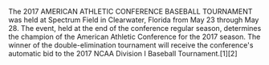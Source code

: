 The 2017 AMERICAN ATHLETIC CONFERENCE BASEBALL TOURNAMENT was held at Spectrum Field in Clearwater, Florida from May 23 through May 28. The event, held at the end of the conference regular season, determines the champion of the American Athletic Conference for the 2017 season. The winner of the double-elimination tournament will receive the conference's automatic bid to the 2017 NCAA Division I Baseball Tournament.[1][2]
